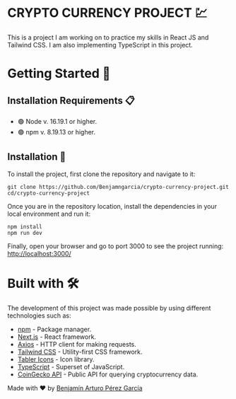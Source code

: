 # CRYPTO CURRENCY PROJECT 💹

This is a project I am working on to practice my skills in React JS and Tailwind CSS. I am also implementing TypeScript in this project.

# Getting Started 🚀

## Installation Requirements 📋

- 🟢 Node v. 16.19.1 or higher.
- 🟢 npm v. 8.19.13 or higher.

## Installation  🔧
To install the project, first clone the repository and navigate to it:

```
git clone https://github.com/Benjamngarcia/crypto-currency-project.git
cd/crypto-currency-project
```
Once you are in the repository location, install the dependencies in your local environment and run it:

```
npm install
npm run dev
```

Finally, open your browser and go to port 3000 to see the project running:
[http://localhost:3000/](http://localhost:3000/)

# Built with 🛠️

The development of this project was made possible by using different technologies such as:

- [npm](https://www.npmjs.com/) - Package manager.
- [Next.js](https://nextjs.org/) - React framework.
- [Axios](https://axios-http.com/es/) - HTTP client for making requests.
- [Tailwind CSS](https://tailwindcss.com/) - Utility-first CSS framework.
- [Tabler Icons](https://tabler-icons.io/) - Icon library.
- [TypeScript](https://www.typescriptlang.org/) - Superset of JavaScript.
- [CoinGecko API](https://www.coingecko.com/es/api) - Public API for querying cryptocurrency data.

Made with ❤️ by [Benjamín Arturo Pérez García](https://github.com/Benjamngarcia)